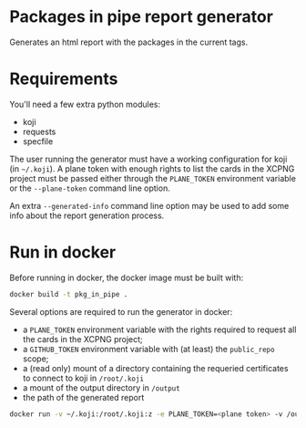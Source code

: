 # Packages in pipe report generator

Generates an html report with the packages in the current tags.

# Requirements

You'll need a few extra python modules:
* koji
* requests
* specfile

The user running the generator must have a working configuration for koji (in `~/.koji`).
A plane token with enough rights to list the cards in the XCPNG project must be passed either through the `PLANE_TOKEN` 
environment variable or the `--plane-token` command line option.

An extra `--generated-info` command line option may be used to add some info about the report generation process.
 
 # Run in docker
 
 Before running in docker, the docker image must be built with:
 
 ```sh
 docker build -t pkg_in_pipe .
 ```
 
 Several options are required to run the generator in docker:
 
 * a `PLANE_TOKEN` environment variable with the rights required to request all the cards in the XCPNG project;
 * a `GITHUB_TOKEN` environment variable with (at least) the `public_repo` scope;
 * a (read only) mount of a directory containing the requeried certificates to connect to koji in `/root/.koji`
 * a mount of the output directory in `/output`
 * the path of the generated report
 
 ```sh
 docker run -v ~/.koji:/root/.koji:z -e PLANE_TOKEN=<plane token> -v /out/dir:/output:z pkg_in_pipe /output/index.html
 ```
